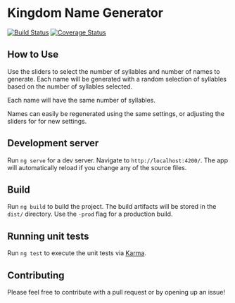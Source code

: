 # Kingdom Name Generator
[![Build Status](https://travis-ci.org/SeanECogan/kingdom-name-gen.svg?branch=master)](https://travis-ci.org/SeanECogan/kingdom-name-gen)
[![Coverage Status](https://coveralls.io/repos/github/SeanECogan/kingdom-name-gen/badge.svg)](https://coveralls.io/github/SeanECogan/kingdom-name-gen)

## How to Use

Use the sliders to select the number of syllables and number of names to generate. Each name will be generated with a random selection of syllables based on the number of syllables selected.

Each name will have the same number of syllables.

Names can easily be regenerated using the same settings, or adjusting the sliders for for new settings.

## Development server

Run `ng serve` for a dev server. Navigate to `http://localhost:4200/`. The app will automatically reload if you change any of the source files.

## Build

Run `ng build` to build the project. The build artifacts will be stored in the `dist/` directory. Use the `-prod` flag for a production build.

## Running unit tests

Run `ng test` to execute the unit tests via [Karma](https://karma-runner.github.io).

## Contributing

Please feel free to contribute with a pull request or by opening up an issue!
